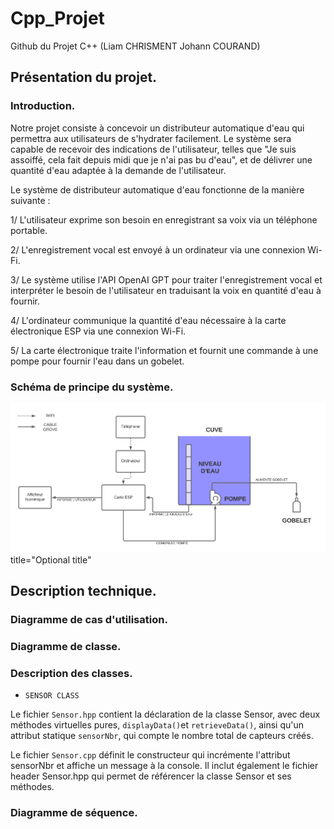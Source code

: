 # Cpp_Projet
Github du Projet C++ (Liam CHRISMENT Johann COURAND)

## Présentation du projet. 

### Introduction. 

Notre projet consiste à concevoir un distributeur automatique d'eau qui permettra aux utilisateurs de s'hydrater facilement. Le système sera capable de recevoir des indications de l'utilisateur, telles que "Je suis assoiffé, cela fait depuis midi que je n'ai pas bu d'eau", et de délivrer une quantité d'eau adaptée à la demande de l'utilisateur.

Le système de distributeur automatique d'eau fonctionne de la manière suivante :

1/ L'utilisateur exprime son besoin en enregistrant sa voix via un téléphone portable.

2/ L'enregistrement vocal est envoyé à un ordinateur via une connexion Wi-Fi.

3/ Le système utilise l'API OpenAI GPT pour traiter l'enregistrement vocal et interpréter le besoin de l'utilisateur en traduisant la voix en quantité d'eau à fournir.

4/ L'ordinateur communique la quantité d'eau nécessaire à la carte électronique ESP via une connexion Wi-Fi.

5/ La carte électronique traite l'information et fournit une commande à une pompe pour fournir l'eau dans un gobelet.

### Schéma de principe du système. 

![image](Schema_principe.png) title="Optional title"

## Description technique. 

### Diagramme de cas d'utilisation. 

### Diagramme de classe. 

### Description des classes. 

- ```SENSOR CLASS```

Le fichier ```Sensor.hpp``` contient la déclaration de la classe Sensor, avec deux méthodes virtuelles pures, ```displayData()```et ```retrieveData()```, ainsi qu'un attribut statique ```sensorNbr```, qui compte le nombre total de capteurs créés.

Le fichier ```Sensor.cpp``` définit le constructeur qui incrémente l'attribut sensorNbr et affiche un message à la console. Il inclut également le fichier header Sensor.hpp qui permet de référencer la classe Sensor et ses méthodes.

### Diagramme de séquence. 
